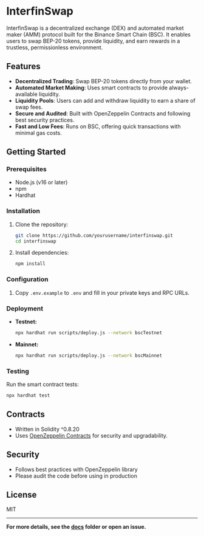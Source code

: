 # InterfinSwap

InterfinSwap is a decentralized exchange (DEX) and automated market maker (AMM) protocol built for the Binance Smart Chain (BSC). It enables users to swap BEP-20 tokens, provide liquidity, and earn rewards in a trustless, permissionless environment.

## Features

- **Decentralized Trading**: Swap BEP-20 tokens directly from your wallet.
- **Automated Market Making**: Uses smart contracts to provide always-available liquidity.
- **Liquidity Pools**: Users can add and withdraw liquidity to earn a share of swap fees.
- **Secure and Audited**: Built with OpenZeppelin Contracts and following best security practices.
- **Fast and Low Fees**: Runs on BSC, offering quick transactions with minimal gas costs.

## Getting Started

### Prerequisites

- Node.js (v16 or later)
- npm
- Hardhat

### Installation

1. Clone the repository:
   ```sh
   git clone https://github.com/yourusername/interfinswap.git
   cd interfinswap
   ```
2. Install dependencies:
   ```sh
   npm install
   ```

### Configuration

1. Copy `.env.example` to `.env` and fill in your private keys and RPC URLs.

### Deployment

- **Testnet:**
  ```sh
  npx hardhat run scripts/deploy.js --network bscTestnet
  ```
- **Mainnet:**
  ```sh
  npx hardhat run scripts/deploy.js --network bscMainnet
  ```

### Testing

Run the smart contract tests:
```sh
npx hardhat test
```

## Contracts

- Written in Solidity ^0.8.20
- Uses [OpenZeppelin Contracts](https://github.com/OpenZeppelin/openzeppelin-contracts) for security and upgradability.

## Security

- Follows best practices with OpenZeppelin library
- Please audit the code before using in production

## License

MIT

---

**For more details, see the [docs](./docs) folder or open an issue.**



